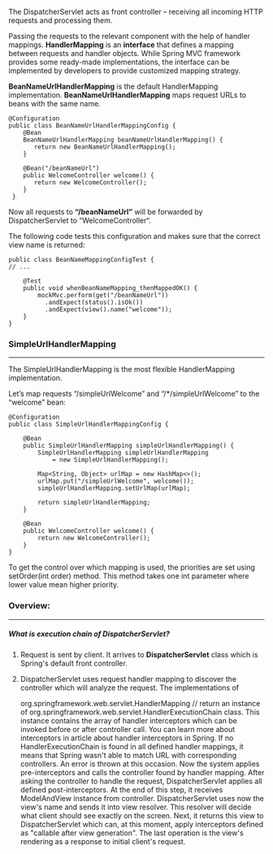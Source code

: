 
The DispatcherServlet acts as front controller – receiving all incoming HTTP requests and processing them.


Passing the requests to the relevant component with the help of handler mappings.
**HandlerMapping** is an **interface** that defines a mapping between requests and handler objects. 
While Spring MVC framework provides some ready-made implementations, the interface can be implemented by developers to provide customized mapping strategy.

**BeanNameUrlHandlerMapping** is the default HandlerMapping implementation. 
**BeanNameUrlHandlerMapping** maps request URLs to beans with the same name.


    @Configuration
    public class BeanNameUrlHandlerMappingConfig {
        @Bean
        BeanNameUrlHandlerMapping beanNameUrlHandlerMapping() {
           return new BeanNameUrlHandlerMapping();
        }
 
        @Bean("/beanNameUrl")
        public WelcomeController welcome() {
           return new WelcomeController();
        }
     }
     
     
Now all requests to **“/beanNameUrl”** will be forwarded by DispatcherServlet to “WelcomeController“. 


The following code tests this configuration and makes sure that the correct view name is returned:

    public class BeanNameMappingConfigTest {
    // ...
 
        @Test
        public void whenBeanNameMapping_thenMappedOK() {
            mockMvc.perform(get("/beanNameUrl"))
              .andExpect(status().isOk())
              .andExpect(view().name("welcome"));
        }
    }


### SimpleUrlHandlerMapping
-----
The SimpleUrlHandlerMapping is the most flexible HandlerMapping implementation.


Let’s map requests “/simpleUrlWelcome” and “/*/simpleUrlWelcome” to the “welcome” bean:

    @Configuration
    public class SimpleUrlHandlerMappingConfig {
 
        @Bean
        public SimpleUrlHandlerMapping simpleUrlHandlerMapping() {
            SimpleUrlHandlerMapping simpleUrlHandlerMapping
                = new SimpleUrlHandlerMapping();
         
            Map<String, Object> urlMap = new HashMap<>();
            urlMap.put("/simpleUrlWelcome", welcome());
            simpleUrlHandlerMapping.setUrlMap(urlMap);
         
            return simpleUrlHandlerMapping;
        }
 
        @Bean
        public WelcomeController welcome() {
            return new WelcomeController();
        }
    }
    


To get the control over which mapping is used, the priorities are set using setOrder(int order) method. This method takes one int parameter where lower value mean higher priority.



### Overview:
--------

##### What is execution chain of DispatcherServlet?

  1. Request is sent by client. It arrives to **DispatcherServlet** class which is Spring's default front controller.
  2. DispatcherServlet uses request handler mapping to discover the controller which will analyze the request. The    implementations of 
     
     org.springframework.web.servlet.HandlerMapping // return an instance of org.springframework.web.servlet.HandlerExecutionChain class. This instance contains the array of handler interceptors which can be invoked before or after controller call. You can learn more about interceptors in article about handler interceptors in Spring. If no HandlerExecutionChain is found in all defined handler mappings, it means that Spring wasn't able to match URL with corresponding controllers. An error is thrown at this occasion.
Now the system applies pre-interceptors and calls the controller found by handler mapping. After asking the controller to handle the request, DispatcherServlet applies all defined post-interceptors. At the end of this step, it receives ModelAndView instance from controller.
DispatcherServlet uses now the view's name and sends it into view resolver. This resolver will decide what client should see exactly on the screen. Next, it returns this view to DispatcherServlet which can, at this moment, apply interceptors defined as "callable after view generation".
The last operation is the view's rendering as a response to initial client's request.

